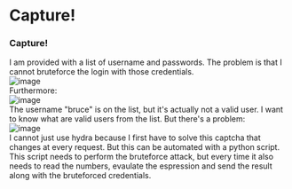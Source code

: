 # Capture!

### Capture!
I am provided with a list of username and passwords. The problem is that I cannot bruteforce the login with those credentials.<br />
![image](https://github.com/user-attachments/assets/ec6592e9-74ad-4f20-a414-35fe37108709)<br />
Furthermore: <br />
![image](https://github.com/user-attachments/assets/9702c89b-13b3-41f0-9ea1-34e7e9b93995)<br />
The username "bruce" is on the list, but it's actually not a valid user. I want to know what are valid users from the list. But there's a problem:<br />
![image](https://github.com/user-attachments/assets/b4b0a6c0-cb4c-4a4f-bf0d-0b0ae92467ee)<br />
I cannot just use hydra because I first have to solve this captcha that changes at every request. But this can be automated with a python script. This script needs to perform the bruteforce attack, but every time it also needs to read the numbers, evaulate the espression and send the result along with the bruteforced credentials.<br />



